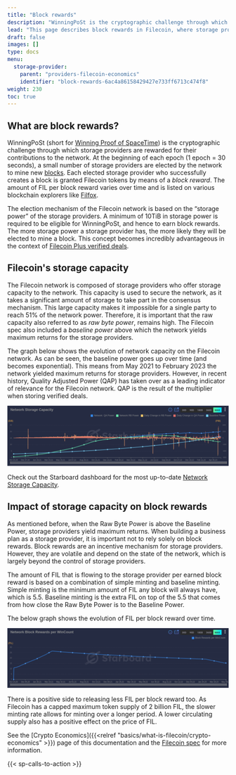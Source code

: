 ```yaml
---
title: "Block rewards"
description: "WinningPoSt is the cryptographic challenge through which storage providers are rewarded for their contributions to the network."
lead: "This page describes block rewards in Filecoin, where storage providers are elected to produce new blocks and earn FIL as rewards. It also discusses the importance of storage capacity for securing the network and mentions the impact of storage capacity on block rewards."
draft: false
images: []
type: docs
menu:
  storage-provider:
    parent: "providers-filecoin-economics"
    identifier: "block-rewards-6ac4a86158429427e733ff6713c474f8"
weight: 230
toc: true
---
```


## What are block rewards?

WinningPoSt (short for [Winning Proof of SpaceTime](https://spec.filecoin.io/algorithms/pos/post/)) is the cryptographic challenge through which storage providers are rewarded for their contributions to the network. At the beginning of each epoch (1 epoch = 30 seconds), a small number of storage providers are elected by the network to mine new [blocks](https://docs.filecoin.io/reference/general/glossary/#block). Each elected storage provider who successfully creates a block is granted Filecoin tokens by means of a _block reward_. The amount of FIL per block reward varies over time and is listed on various blockchain explorers like [Filfox](https://filfox.info/en).

The election mechanism of the Filecoin network is based on the “storage power” of the storage providers. A minimum of 10TiB in storage power is required to be eligible for WinningPoSt, and hence to earn block rewards. The more storage power a storage provider has, the more likely they will be elected to mine a block. This concept becomes incredibly advantageous in the context of [Filecoin Plus verified deals](https://docs.filecoin.io/basics/how-storage-works/filecoin-plus/).

## Filecoin's storage capacity

The Filecoin network is composed of storage providers who offer storage capacity to the network. This capacity is used to secure the network, as it takes a significant amount of storage to take part in the consensus mechanism. This large capacity makes it impossible for a single party to reach 51% of the network power. Therefore, it is important that the raw capacity also referred to as _raw byte power_, remains high. The Filecoin spec also included a _baseline power_ above which the network yields maximum returns for the storage providers.

The graph below shows the evolution of network capacity on the Filecoin network. As can be seen, the baseline power goes up over time (and becomes exponential). This means from May 2021 to February 2023 the network yielded maximum returns for storage providers. However, in recent history, Quality Adjusted Power (QAP) has taken over as a leading indicator of relevance for the Filecoin network. QAP is the result of the multiplier when storing verified deals.

[![Network Storage Capacity](capacity.png)](https://dashboard.starboard.ventures/capacity-services#network-storage-capacity)

Check out the Starboard dashboard for the most up-to-date [Network Storage Capacity](https://dashboard.starboard.ventures/capacity-services#network-storage-capacity).

## Impact of storage capacity on block rewards

As mentioned before, when the Raw Byte Power is above the Baseline Power, storage providers yield maximum returns. When building a business plan as a storage provider, it is important not to rely solely on block rewards. Block rewards are an incentive mechanism for storage providers. However, they are volatile and depend on the state of the network, which is largely beyond the control of storage providers.

The amount of FIL that is flowing to the storage provider per earned block reward is based on a combination of simple minting and baseline minting. Simple minting is the minimum amount of FIL any block will always have, which is 5.5. Baseline minting is the extra FIL on top of the 5.5 that comes from how close the Raw Byte Power is to the Baseline Power.

The below graph shows the evolution of FIL per block reward over time.

[![Block Rewards](blockrewards.png)](https://dashboard.starboard.ventures/capacity-services#network-block-rewards-per-wincount)

There is a positive side to releasing less FIL per block reward too. As Filecoin has a capped maximum token supply of 2 billion FIL, the slower minting rate allows for minting over a longer period. A lower circulating supply also has a positive effect on the price of FIL.

See the [Crypto Economics]({{<relref "basics/what-is-filecoin/crypto-economics" >}}) page of this documentation and the [Filecoin spec](https://spec.filecoin.io/#section-systems.filecoin_token.minting_model) for more information.

{{< sp-calls-to-action >}}
